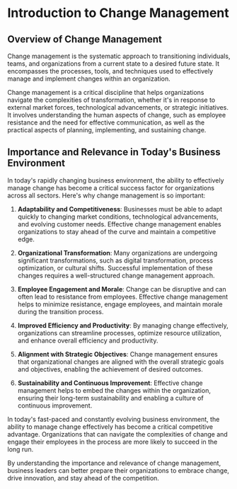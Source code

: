 # Introduction to Change Management

## Overview of Change Management

Change management is the systematic approach to transitioning individuals, teams, and organizations from a current state to a desired future state. It encompasses the processes, tools, and techniques used to effectively manage and implement changes within an organization.

Change management is a critical discipline that helps organizations navigate the complexities of transformation, whether it's in response to external market forces, technological advancements, or strategic initiatives. It involves understanding the human aspects of change, such as employee resistance and the need for effective communication, as well as the practical aspects of planning, implementing, and sustaining change.

## Importance and Relevance in Today's Business Environment

In today's rapidly changing business environment, the ability to effectively manage change has become a critical success factor for organizations across all sectors. Here's why change management is so important:

1. **Adaptability and Competitiveness**: Businesses must be able to adapt quickly to changing market conditions, technological advancements, and evolving customer needs. Effective change management enables organizations to stay ahead of the curve and maintain a competitive edge.

2. **Organizational Transformation**: Many organizations are undergoing significant transformations, such as digital transformation, process optimization, or cultural shifts. Successful implementation of these changes requires a well-structured change management approach.

3. **Employee Engagement and Morale**: Change can be disruptive and can often lead to resistance from employees. Effective change management helps to minimize resistance, engage employees, and maintain morale during the transition process.

4. **Improved Efficiency and Productivity**: By managing change effectively, organizations can streamline processes, optimize resource utilization, and enhance overall efficiency and productivity.

5. **Alignment with Strategic Objectives**: Change management ensures that organizational changes are aligned with the overall strategic goals and objectives, enabling the achievement of desired outcomes.

6. **Sustainability and Continuous Improvement**: Effective change management helps to embed the changes within the organization, ensuring their long-term sustainability and enabling a culture of continuous improvement.

In today's fast-paced and constantly evolving business environment, the ability to manage change effectively has become a critical competitive advantage. Organizations that can navigate the complexities of change and engage their employees in the process are more likely to succeed in the long run.

By understanding the importance and relevance of change management, business leaders can better prepare their organizations to embrace change, drive innovation, and stay ahead of the competition.

